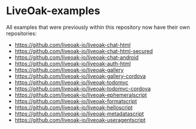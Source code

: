 LiveOak-examples
================

All examples that were previously within this repository now have their own repositories:

* https://github.com/liveoak-io/liveoak-chat-html
* https://github.com/liveoak-io/liveoak-chat-html-secured
* https://github.com/liveoak-io/liveoak-chat-android
* https://github.com/liveoak-io/liveoak-auth-html
* https://github.com/liveoak-io/liveoak-gallery
* https://github.com/liveoak-io/liveoak-gallery-cordova
* https://github.com/liveoak-io/liveoak-todomvc
* https://github.com/liveoak-io/liveoak-todomvc-cordova
* https://github.com/liveoak-io/liveoak-ephemeralscript
* https://github.com/liveoak-io/liveoak-formatscript
* https://github.com/liveoak-io/liveoak-helloscript
* https://github.com/liveoak-io/liveoak-metadatascript
* https://github.com/liveoak-io/liveoak-useragentscript

